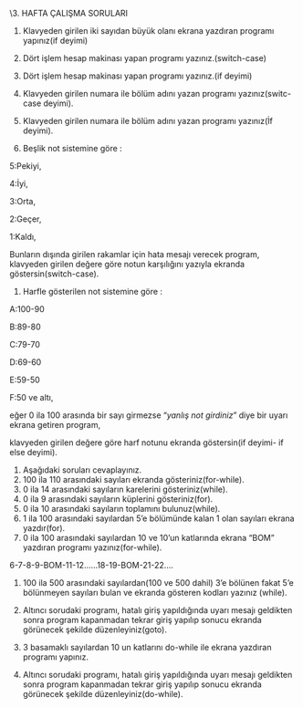 ﻿\3. HAFTA ÇALIŞMA SORULARI

1. Klavyeden girilen iki sayıdan büyük olanı ekrana yazdıran programı yapınız(if deyimi)

1. Dört işlem hesap makinası yapan programı yazınız.(switch-case)

1. Dört işlem hesap makinası yapan programı yazınız.(if deyimi)

1. Klavyeden girilen numara ile bölüm adını yazan programı yazınız(switc-case deyimi).

1. Klavyeden girilen numara ile bölüm adını yazan programı yazınız(İf deyimi).

1. Beşlik not sistemine göre :

5:Pekiyi,

4:İyi,

3:Orta,

2:Geçer,

1:Kaldı,

Bunların dışında girilen rakamlar için hata mesajı verecek program, klavyeden girilen değere göre notun karşılığını yazıyla ekranda göstersin(switch-case).

1. Harfle gösterilen not sistemine göre :

A:100-90 

B:89-80 

C:79-70 

D:69-60 

E:59-50 

F:50 ve altı,

eğer 0 ila 100 arasında bir sayı girmezse “*yanlış not girdiniz*” diye bir uyarı ekrana getiren program,

klavyeden girilen değere göre harf notunu ekranda göstersin(if deyimi- if else deyimi).

1. Aşağıdaki soruları cevaplayınız.
1. 100 ila 110 arasındaki sayıları ekranda gösteriniz(for-while).
1. 0 ila 14 arasındaki sayıların karelerini gösteriniz(while).
1. 0 ila 9 arasındaki sayıların küplerini gösteriniz(for).
1. 0 ila 10 arasındaki sayıların toplamını bulunuz(while).
1. 1 ila 100 arasındaki sayılardan 5’e bölümünde kalan 1 olan sayıları ekrana yazdır(for).
1. 0 ila 100 arasındaki sayılardan 10 ve 10’un katlarında ekrana “BOM” yazdıran programı yazınız(for-while).

6-7-8-9-BOM-11-12……18-19-BOM-21-22….

1. 100 ila 500 arasındaki sayılardan(100 ve 500 dahil) 3’e bölünen fakat 5’e bölünmeyen sayıları bulan ve ekranda gösteren kodları yazınız (while).

1. Altıncı sorudaki programı, hatalı giriş yapıldığında uyarı mesajı geldikten sonra program kapanmadan tekrar giriş yapılıp sonucu ekranda görünecek şekilde düzenleyiniz(goto).

1. 3 basamaklı sayılardan 10 un katlarını do-while ile ekrana yazdıran programı yapınız.

1. Altıncı sorudaki programı, hatalı giriş yapıldığında uyarı mesajı geldikten sonra program kapanmadan tekrar giriş yapılıp sonucu ekranda görünecek şekilde düzenleyiniz(do-while).
